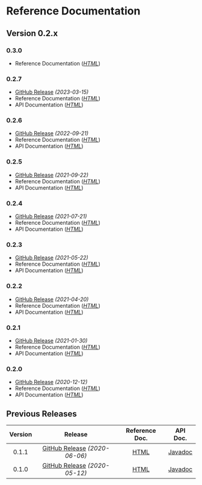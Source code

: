 # Reference Documentation

## Version 0.2.x

### 0.3.0 <Badge text="Latest Snapshot" type="warn" vertical="top"/>
* Reference Documentation (_[HTML](https://chhorz.github.io/oas-generator/docs/latest/oas-generator.html)_)

### 0.2.7 <Badge text="Latest Release" vertical="top"/>
* [GitHub Release](https://github.com/chhorz/oas-generator/releases/tag/v0.2.7) _(2023-03-15)_
* Reference Documentation (_[HTML](https://chhorz.github.io/oas-generator/docs/0.2.7/oas-generator.html)_)
* API Documentation (_[HTML](https://chhorz.github.io/oas-generator/docs/0.2.7/apidocs/)_)

### 0.2.6
* [GitHub Release](https://github.com/chhorz/oas-generator/releases/tag/v0.2.6) _(2022-09-21)_
* Reference Documentation (_[HTML](https://chhorz.github.io/oas-generator/docs/0.2.6/oas-generator.html)_)
* API Documentation (_[HTML](https://chhorz.github.io/oas-generator/docs/0.2.6/apidocs/)_)

### 0.2.5
* [GitHub Release](https://github.com/chhorz/oas-generator/releases/tag/v0.2.5) _(2021-09-22)_
* Reference Documentation (_[HTML](https://chhorz.github.io/oas-generator/docs/0.2.5/oas-generator.html)_)
* API Documentation (_[HTML](https://chhorz.github.io/oas-generator/docs/0.2.5/apidocs/)_)

### 0.2.4
* [GitHub Release](https://github.com/chhorz/oas-generator/releases/tag/v0.2.4) _(2021-07-21)_
* Reference Documentation (_[HTML](https://chhorz.github.io/oas-generator/docs/0.2.4/oas-generator.html)_)
* API Documentation (_[HTML](https://chhorz.github.io/oas-generator/docs/0.2.4/apidocs/)_)

### 0.2.3
* [GitHub Release](https://github.com/chhorz/oas-generator/releases/tag/v0.2.3) _(2021-05-22)_
* Reference Documentation (_[HTML](https://chhorz.github.io/oas-generator/docs/0.2.3/oas-generator.html)_)
* API Documentation (_[HTML](https://chhorz.github.io/oas-generator/docs/0.2.3/apidocs/)_)

### 0.2.2
* [GitHub Release](https://github.com/chhorz/oas-generator/releases/tag/v0.2.2) _(2021-04-20)_
* Reference Documentation (_[HTML](https://chhorz.github.io/oas-generator/docs/0.2.2/oas-generator.html)_)
* API Documentation (_[HTML](https://chhorz.github.io/oas-generator/docs/0.2.2/apidocs/)_)

### 0.2.1
* [GitHub Release](https://github.com/chhorz/oas-generator/releases/tag/v0.2.1) _(2021-01-30)_
* Reference Documentation (_[HTML](https://chhorz.github.io/oas-generator/docs/0.2.1/oas-generator.html)_)
* API Documentation (_[HTML](https://chhorz.github.io/oas-generator/docs/0.2.1/apidocs/)_)

### 0.2.0 
* [GitHub Release](https://github.com/chhorz/oas-generator/releases/tag/v0.2.0) _(2020-12-12)_
* Reference Documentation (_[HTML](https://chhorz.github.io/oas-generator/docs/0.2.0/oas-generator.html)_)
* API Documentation (_[HTML](https://chhorz.github.io/oas-generator/docs/0.2.0/apidocs/)_)

## Previous Releases

| Version | Release | Reference Doc. | API Doc. |
|:---:|:---:|:---:|:---:|
| 0.1.1 | [GitHub Release](https://github.com/chhorz/oas-generator/releases/tag/v0.1.1) _(2020-06-06)_ | [HTML](https://chhorz.github.io/oas-generator/docs/0.1.1/oas-generator.html) | [Javadoc](https://chhorz.github.io/oas-generator/docs/0.1.1/apidocs/) |
| 0.1.0 | [GitHub Release](https://github.com/chhorz/oas-generator/releases/tag/v0.1.0) _(2020-05-12)_ | [HTML](https://chhorz.github.io/oas-generator/docs/0.1.0/oas-generator.html) | [Javadoc](https://chhorz.github.io/oas-generator/docs/0.1.0/apidocs/) |
